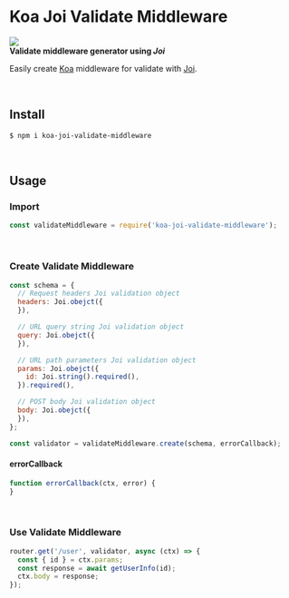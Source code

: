 # Koa Joi Validate Middleware
![](https://img.shields.io/npm/dm/koa-joi-validate-middleware.png?style=flat-square)  
**Validate middleware generator using *Joi***

Easily create [Koa](https://github.com/koajs/koa) middleware for validate with [Joi](https://github.com/hapijs/joi).

​    

## Install

```shell
$ npm i koa-joi-validate-middleware
```

​    

## Usage

### Import

```js
const validateMiddleware = require('koa-joi-validate-middleware');
```

​    

### Create Validate Middleware

```js
const schema = {
  // Request headers Joi validation object
  headers: Joi.obejct({
  }),

  // URL query string Joi validation object
  query: Joi.obejct({
  }),

  // URL path parameters Joi validation object
  params: Joi.obejct({
    id: Joi.string().required(),
  }).required(),

  // POST body Joi validation object
  body: Joi.obejct({
  }),
};

const validator = validateMiddleware.create(schema, errorCallback);
```

#### errorCallback

```js
function errorCallback(ctx, error) {
}
```

​    

### Use Validate Middleware

```js
router.get('/user', validator, async (ctx) => {
  const { id } = ctx.params;
  const response = await getUserInfo(id);
  ctx.body = response;
});

```

